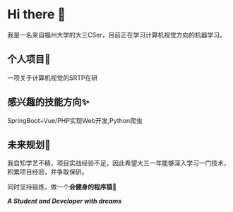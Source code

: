 # Hi there 👋

我是一名来自福州大学的大三CSer，目前正在学习计算机视觉方向的机器学习。
## 个人项目🔭

一项关于计算机视觉的SRTP在研
## 感兴趣的技能方向✨

SpringBoot+Vue/PHP实现Web开发,Python爬虫
## 未来规划🤔 

我自知学艺不精，项目实战经验不足，因此希望大三一年能够深入学习一门技术，积累项目经验，并争取保研。  

同时坚持锻炼，做一个**会健身的程序猿**💪

<!--
**DriOgon/DriOgon** is a ✨ _special_ ✨ repository because its `README.md` (this file) appears on your GitHub profile.

Here are some ideas to get you started:

- 🔭 I’m currently working on ...
- 🌱 I’m currently learning ...
- 👯 I’m looking to collaborate on ...
- 🤔 I’m looking for help with ...
- 💬 Ask me about ...
- 📫 How to reach me: ...
- 😄 Pronouns: ...
- ⚡ Fun fact: ...
-->

***A Student and Developer with dreams*** 
